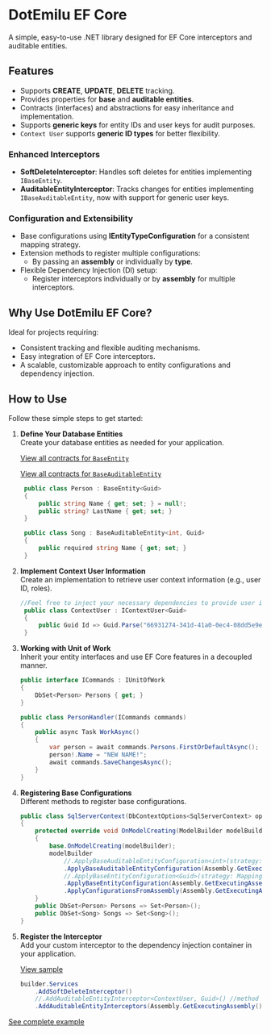 # DotEmilu EF Core

A simple, easy-to-use .NET library designed for EF Core interceptors and auditable entities.

## Features

- Supports **CREATE**, **UPDATE**, **DELETE** tracking.
- Provides properties for **base** and **auditable entities**.
- Contracts (interfaces) and abstractions for easy inheritance and implementation.
- Supports **generic keys** for entity IDs and user keys for audit purposes.
- `Context User` supports **generic ID types** for better flexibility.

### Enhanced Interceptors
- **SoftDeleteInterceptor**: Handles soft deletes for entities implementing `IBaseEntity`.
- **AuditableEntityInterceptor**: Tracks changes for entities implementing `IBaseAuditableEntity`, now with support for generic user keys.

### Configuration and Extensibility
- Base configurations using **IEntityTypeConfiguration** for a consistent mapping strategy.
- Extension methods to register multiple configurations:
   - By passing an **assembly** or individually by **type**.
- Flexible Dependency Injection (DI) setup:
   - Register interceptors individually or by **assembly** for multiple interceptors.

## Why Use DotEmilu EF Core?
Ideal for projects requiring:
- Consistent tracking and flexible auditing mechanisms.
- Easy integration of EF Core interceptors.
- A scalable, customizable approach to entity configurations and dependency injection.

## How to Use

Follow these simple steps to get started:

1. **Define Your Database Entities**  
   Create your database entities as needed for your application.

   [View all contracts for `BaseEntity`](/src/DotEmilu.EntityFrameworkCore/BaseEntity.cs)

   [View all contracts for `BaseAuditableEntity`](/src/DotEmilu.EntityFrameworkCore/BaseAuditableEntity.cs)

   ```csharp
    public class Person : BaseEntity<Guid>
    {
        public string Name { get; set; } = null!;
        public string? LastName { get; set; }
    }

    public class Song : BaseAuditableEntity<int, Guid>
    {
        public required string Name { get; set; }
    }
   ```

2. **Implement Context User Information**  
   Create an implementation to retrieve user context information (e.g., user ID, roles).

   ```csharp
   //Feel free to inject your necessary dependencies to provide user information.
    public class ContextUser : IContextUser<Guid>
    {
        public Guid Id => Guid.Parse("66931274-341d-41a0-0ec4-08dd5e9e0461");
    }
   ```

3. **Working with Unit of Work**  
   Inherit your entity interfaces and use EF Core features in a decoupled manner.

   ```csharp
   public interface ICommands : IUnitOfWork
   {
       DbSet<Person> Persons { get; }
   }

   public class PersonHandler(ICommands commands)
   {
       public async Task WorkAsync()
       {
           var person = await commands.Persons.FirstOrDefaultAsync();
           person!.Name = "NEW NAME!";
           await commands.SaveChangesAsync();
       }
   }
   ```

4. **Registering Base Configurations**  
   Different methods to register base configurations.

   ```csharp
   public class SqlServerContext(DbContextOptions<SqlServerContext> options) : DbContext(options)
   {
       protected override void OnModelCreating(ModelBuilder modelBuilder)
       {
           base.OnModelCreating(modelBuilder);
           modelBuilder
               //.ApplyBaseAuditableEntityConfiguration<int>(strategy: MappingStrategy.Tpt) //method 1
               .ApplyBaseAuditableEntityConfiguration(Assembly.GetExecutingAssembly()) //method 2
               //.ApplyBaseEntityConfiguration<Guid>(strategy: MappingStrategy.Tph, enableRowVersion: true) //method 1
               .ApplyBaseEntityConfiguration(Assembly.GetExecutingAssembly()) //method 2
               .ApplyConfigurationsFromAssembly(Assembly.GetExecutingAssembly());
       }
       public DbSet<Person> Persons => Set<Person>();
       public DbSet<Song> Songs => Set<Song>();
   }
   ```

5. **Register the Interceptor**  
   Add your custom interceptor to the dependency injection container in your application.

   [View sample](tests/Example.SqlServer/Program.cs)

   ```csharp
   builder.Services
       .AddSoftDeleteInterceptor()
       //.AddAuditableEntityInterceptor<ContextUser, Guid>() //method 1
       .AddAuditableEntityInterceptors(Assembly.GetExecutingAssembly()) //method 2
   ```

[See complete example](tests/Example.SqlServer)